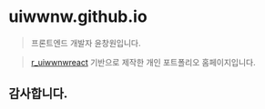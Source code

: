 # uiwwnw.github.io

>프론트엔드 개발자 윤창원입니다.

>[r_uiwwnwreact](https://github.com/uiwwnw/r_uiwwnwreact) 기반으로 제작한 개인 포트폴리오 홈페이지입니다.

## 감사합니다.
